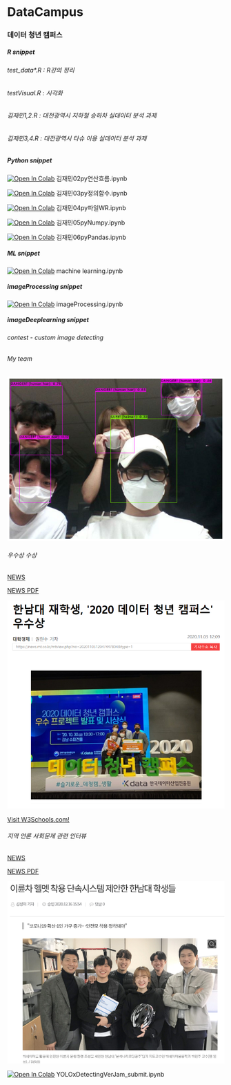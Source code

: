 # DataCampus


### 데이터 청년 캠퍼스 


##### R snippet
###### test_data*.R : R강의 정리

###### testVisual.R : 시각화

###### 김재민1,2.R : 대전광역시 지하철 승하차 실데이터 분석 과제
###### 김재민3,4.R : 대전광역시 타슈 이용 실데이터 분석 과제


##### Python snippet
[![Open In Colab](https://colab.research.google.com/assets/colab-badge.svg)](https://colab.research.google.com/github/cyberjam/DataCampus/blob/master/김재민02py연산흐름.ipynb) 김재민02py연산흐름.ipynb 

[![Open In Colab](https://colab.research.google.com/assets/colab-badge.svg)](https://colab.research.google.com/github/cyberjam/DataCampus/blob/master/김재민03py정의함수.ipynb) 김재민03py정의함수.ipynb 


[![Open In Colab](https://colab.research.google.com/assets/colab-badge.svg)](https://colab.research.google.com/github/cyberjam/DataCampus/blob/master/김재민04py파일WR.ipynb) 김재민04py파일WR.ipynb 


[![Open In Colab](https://colab.research.google.com/assets/colab-badge.svg)](https://colab.research.google.com/github/cyberjam/DataCampus/blob/master/김재민05pyNumpy.ipynb) 김재민05pyNumpy.ipynb 


[![Open In Colab](https://colab.research.google.com/assets/colab-badge.svg)](https://colab.research.google.com/github/cyberjam/DataCampus/blob/master/김재민06pyPandas.ipynb) 김재민06pyPandas.ipynb 



##### ML snippet 

[![Open In Colab](https://colab.research.google.com/assets/colab-badge.svg)](https://colab.research.google.com/github/cyberjam/DataCampus/blob/master/machine%20learning.ipynb) machine learning.ipynb 


##### imageProcessing snippet 

[![Open In Colab](https://colab.research.google.com/assets/colab-badge.svg)](https://colab.research.google.com/github/cyberjam/DataCampus/blob/master/imageProcessing.ipynb) imageProcessing.ipynb 


##### imageDeeplearning snippet
###### contest - custom image detecting

###### My team

![alt text](https://github.com/cyberjam/DataCampus/blob/master/yolous.png?raw=true)



###### 우수상 수상 

[NEWS](https://news.mt.co.kr/mtview.php?no=2020110312047447804)

[NEWS PDF](https://github.com/cyberjam/DataCampus/blob/master/article_contest.pdf) 

<a href="https://news.mt.co.kr/mtview.php?no=2020110312047447804" target="_blank">
<img src="https://github.com/cyberjam/DataCampus/blob/master/yolous0.png?raw=true" width="700" height="auto"> 
</a>



<a href="https://www.w3schools.com" target="_blank">Visit W3Schools.com!</a> 


###### 지역 언론 사회문제 관련 인터뷰 

[NEWS](http://www.jbnews.com/news/articleView.html?idxno=1318914)

[NEWS PDF](https://github.com/cyberjam/DataCampus/blob/master/article_interview.pdf) 

<a href="http://www.jbnews.com/news/articleView.html?idxno=1318914" target="_blank">
<img src="https://github.com/cyberjam/DataCampus/blob/master/yolous2.png?raw=true" width="700" height="auto"> 
</a>

[![Open In Colab](https://colab.research.google.com/assets/colab-badge.svg)](https://colab.research.google.com/github/cyberjam/darknet_submit/blob/master/YOLOxDetectingVerJam_submit.ipynb) YOLOxDetectingVerJam_submit.ipynb
